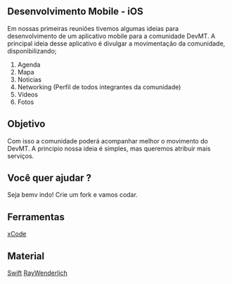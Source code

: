 ## Desenvolvimento Mobile - iOS
  
  Em nossas primeiras reuniões tivemos algumas ideias para desenvolvimento de um aplicativo mobile para a comunidade DevMT.
  A principal ideia desse aplicativo é divulgar a movimentação da comunidade, disponibilizando;
  
  1. Agenda
  1. Mapa
  1. Noticias
  1. Networking (Perfil de todos integrantes da comunidade)
  1. Vídeos
  1. Fotos
  
## Objetivo
  
  Com isso a comunidade poderá acompanhar melhor o movimento do DevMT. A principio nossa ideia é simples, mas queremos atribuir mais serviços. 
  
## Você quer ajudar ? 
  
   Seja bemv indo! Crie um fork e vamos codar.

## Ferramentas
[xCode](https://developer.apple.com/xcode/)


## Material
[Swift](https://developer.apple.com/swift/)
[RayWenderlich](http://www.raywenderlich.com/)

